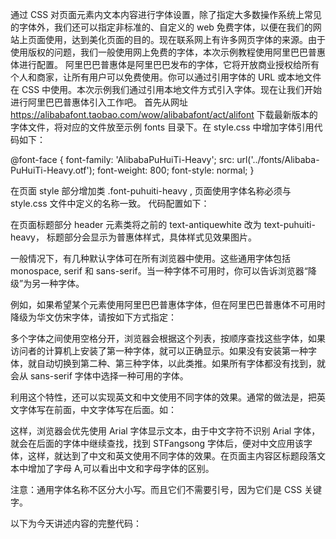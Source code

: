 通过 CSS 对页面元素内文本内容进行字体设置，除了指定大多数操作系统上常见的字体外，我们还可以指定非标准的、自定义的 web 免费字体，以便在我们的网站上页面使用，达到美化页面的目的。现在联系网上有许多网页字体的来源。由于使用版权的问题，我们一般使用网上免费的字体，本次示例教程使用阿里巴巴普惠体进行配置。
阿里巴巴普惠体是阿里巴巴发布的字体，它将开放商业授权给所有个人和商家，让所有用户可以免费使用。你可以通过引用字体的 URL 或本地文件在 CSS 中使用。本次示例我们通过引用本地文件方式引入字体。现在让我们开始进行阿里巴巴普惠体引入工作吧。
首先从网址 https://alibabafont.taobao.com/wow/alibabafont/act/alifont 下载最新版本的字体文件，将对应的文件放至示例 fonts 目录下。在 style.css 中增加字体引用代码如下：

@font-face {
    font-family: 'AlibabaPuHuiTi-Heavy';
    src: url('../fonts/Alibaba-PuHuiTi-Heavy.otf');
    font-weight: 800;
    font-style: normal;
}

在页面 style 部分增加类 .font-puhuiti-heavy ,  页面使用字体名称必须与 style.css 文件中定义的名称一致。 代码配置如下：

<style type="text/css">

.text-puhuiti-heavy {
   font-family: AlibabaPuHuiTi-Heavy;
   color: white;
}

</style>

在页面标题部分 header 元素类将之前的 text-antiquewhite 改为 text-puhuiti-heavy， 标题部分会显示为普惠体样式，具体样式见效果图片。

一般情况下，有几种默认字体可在所有浏览器中使用。这些通用字体包括 monospace, serif 和 sans-serif。当一种字体不可用时，你可以告诉浏览器“降级”为另一种字体。

例如，如果希望某个元素使用阿里巴巴普惠体字体，但在阿里巴巴普惠体不可用时降级为华文仿宋字体，请按如下方式指定：


<style type="text/css">

.text-puhuiti-heavy {
   font-family: AlibabaPuHuiTi-Heavy STFangsong;
   color: white;
}

</style>

多个字体之间使用空格分开，浏览器会根据这个列表，按顺序查找这些字体，如果访问者的计算机上安装了第一种字体，就可以正确显示。如果没有安装第一种字体，就自动切换到第二种、第三种字体，以此类推。如果所有字体都没有找到，就会从 sans-serif 字体中选择一种可用的字体。

利用这个特性，还可以实现英文和中文使用不同字体的效果。通常的做法是，把英文字体写在前面，中文字体写在后面。如：


<style type="text/css">

.text-antiquewhite {
  font-family: Arial, STFangsong;
}

</style>


这样，浏览器会优先使用 Arial 字体显示文本，由于中文字符不识别 Arial 字体，就会在后面的字体中继续查找，找到 STFangsong  字体后，便对中文应用该字体，这样，就达到了中文和英文使用不同字体的效果。在页面主内容区标题段落文本中增加了字母 A,可以看出中文和字母字体的区别。

注意：通用字体名称不区分大小写。而且它们不需要引号，因为它们是 CSS 关键字。

以下为今天讲述内容的完整代码：

<!DOCTYPE html>
<html>
  <!--注释   页头   -->
  <head> 
    <meta charset="utf-8">
    <!--注释   页头标题   -->
    <title> CSS 层叠样式表基础知识：「06」导入外部字体进行页面元素美化 </title> 
    <link rel="stylesheet" type="text/css" href="./css/style.css">
    <style type="text/css">
         .font-px-30 {
            font-size:30px;
            font-family: STFangsong;
            color:greenyellow;
        }

        .life {
          line-height: 30px;
          font-size:18px;
         
        }

        .text-puhuiti-heavy {
           font-family: AlibabaPuHuiTi-Heavy;
           color: white;
        }

        .text-antiquewhite {
            color:  antiquewhite;
            font-family: Arial, STFangsong
        }

        h2 {
          color: red;
        }
        
        #pageBody {
            color: yellow;
        }

    </style>
  </head>
<body id="pageBody">
  <span id="pageTop" name="pageTop"></span>
  <div class="layout">
     <!--页面标题-->
      <header class="header puhuiti-heavy">页面标题-CSS 基础知识</header>
       <!--页面导航-->
      <nav class="nav">
        <ul class="menu">
              <li><a href="#">页面导航-header标签</a></li>
              <li><a href="#">nav标签</a></li>
              <li><a href="#">aside标签</a></li>
              <li><a href="#">main标签</a></li>
              <li><a href="#">footer标签</a></li>
          </ul>
      </nav>
      <article class="content">
          <!--侧栏区-->
          <aside class="aside">

            <p >侧栏区</p>
            <div class="row">
              <div>
              <p style="color: blue;" >无序列表</p>
              <ul>
                <li>飞机</li>
                <li>战斗机</li>
                <li>无人机</li>
              </ul>
            </div>
            <div>
              <p>有序列表</p>

              <ol>
                <li>飞机</li>
                <li>战斗机</li>
                <li>无人机</li>
              </ol>
            </div>
            </div>

             <p>用户注册</p>

            <form action="#" method="post">
                <div class="row mt-10">
                    <span class="item">用户名：</span>
                    <span class="item">
                      <input type="text" value="" placeholder="请输入用户名" required="required" >                 
                    </span>
                </div>
                <div class="row mt-10">
                    <span class="item">性别：</span>
                    <span class="item">
                      <label for="male"><input type="radio" value="male" id="male" placeholder="男" name="sex" required="required" checked="checked"> 男 </label>
                       <label for="female"><input type="radio" name="sex"  value="female" id="female" placeholder="女" required="required" > 女 </label>          
                    </span>
                </div>
                <div class="row mt-10">
                    <span class="item">爱好：</span>
                    <span class="item">
                       <label for="dushu"><input type="checkbox" name="hobby" value="dushu"   id="dushu" checked="checked">读书</label>
                       <label for="tiyu"><input type="checkbox"  name="hobby" value="tiyu"    id="tiyu"  >体育</label>
                       <label for="yinyue"><input type="checkbox" name="hobby" value="yinyue" id="yinyue">音乐</label>
                       <label for="youxi"><input type="checkbox" name="hobby" value="youxi"   id="youxi">游戏</label>
                       <label for="bagua"><input type="checkbox" name="hobby" value="bagua"   id="bagua">八卦</label>
                       <label for="tucao"><input type="checkbox" name="hobby" value="tucao"   id="tucao">吐槽</label>        
                    </span>
                </div>

                <div class="mt-10"><input type="submit" value="注册" ></div>
             </form>
          </aside>
          <!--主内容区-->
          <main class="main">
            <p class="text-antiquewhite"> 主内容区 A </p>
                <p> &nbsp; </p>
            <!-- <h1>嘿，你好，欢迎来到路条编程公众号！</h1> -->
          <h2>嘿，你好，欢迎来到路条编程公众号！</h2>
          <h3>嘿，你好，欢迎来到路条编程公众号！</h3>
          <h4>嘿，你好，欢迎来到路条编程公众号！</h4>
          <br>
          <!-- 
          <h5>嘿，你好，欢迎来到路条编程公众号！</h5>
          <h6>嘿，你好，欢迎来到路条编程公众号！</h6>
          -->
          <p class="life">生活不仅是眼前的苟且，还有<a href="https://baike.baidu.com/item/%E8%AF%97%E5%92%8C%E8%BF%9C%E6%96%B9/19483889" target="_blank" class="font-px-30">诗和远方</a>。</p> 

          <a href="#">
          <img src="https://mmbiz.qpic.cn/mmbiz_jpg/iciaYydulQQ938RSBlZICkZcFgBDbnN9LicG0Vib2H8iarZsgmPeCibyg4fhEcFcHlicO3EyH2ds6Qrc4NFyA8BbPohuQ/0?wx_fmt=jpeg" alt="迄今为止拍摄到的最接近太阳的照片"  width="200" title="迄今为止拍摄到的最接近太阳的照片">
          </a>

          <br/>
          <a href="https://www.taobao.com" >淘宝网(当前页打开)</a> <a href="https://www.taobao.com" target="_blank">淘宝网(新页面打开)</a> &nbsp; &nbsp; <a href="#pageTop">返回顶部</a>

          </main>
          <div class="clears"></div>
      </article>

       <!--页脚-->
      <footer class="footer">页脚-&copy;路条编程版权所有</footer>
      <div class="clears"></div>
  </div>
</body>
</html>
